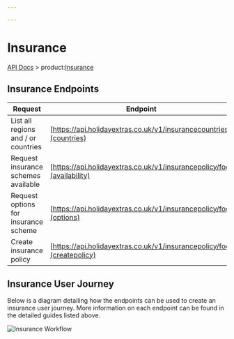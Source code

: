 ```yaml
---

---
```


# Insurance

[API Docs](/hxapi/) > product:[Insurance](index)

## Insurance Endpoints

 | Request | Endpoint | Method |
 | ------- | -------- | ------ |
 | List all regions and / or countries | [https://api.holidayextras.co.uk/v1/insurancecountries](countries) | GET |
 | Request insurance schemes available | [https://api.holidayextras.co.uk/v1/insurancepolicy/foo](availability) | GET |
 | Request options for insurance scheme | [https://api.holidayextras.co.uk/v1/insurancepolicy/foo](options) | GET |
 | Create insurance policy | [https://api.holidayextras.co.uk/v1/insurancepolicy/foo](createpolicy) | POST |


## Insurance User Journey

Below is a diagram detailing how the endpoints can be used to create an insurance user journey. More information on each endpoint can be found in the detailed guides listed above.

![Insurance Workflow](https://github.com/holidayextras/partner-api-docs/blob/master/site/hxapi/insurance/workflow.png)
